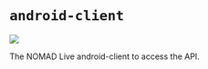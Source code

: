 # `android-client`

<img id="badge" src="https://img.shields.io/github/release/NOMAD-Live/android-client.svg?label=JitPack">

The NOMAD Live android-client to access the API.
